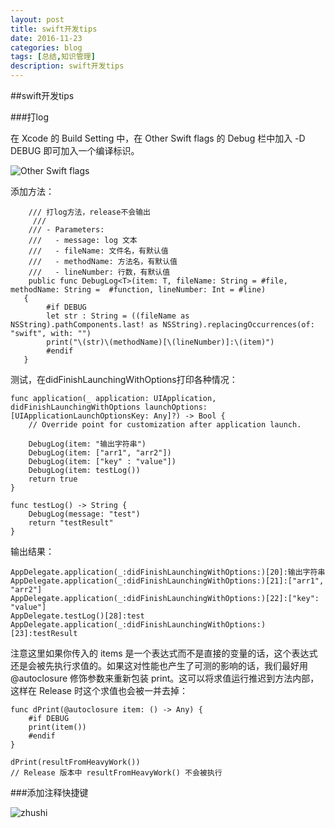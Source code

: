 ```yaml
---
layout: post
title: swift开发tips
date: 2016-11-23
categories: blog
tags: [总结,知识管理]
description: swift开发tips
---
```



##swift开发tips

###打log

在 Xcode 的 Build Setting 中，在 Other Swift flags 的 Debug 栏中加入 -D DEBUG 即可加入一个编译标识。

![Other Swift flags](http://oh36yj5vw.bkt.clouddn.com/debug-flag.png)

添加方法：

        /// 打log方法，release不会输出
	     ///
        /// - Parameters:
        ///   - message: log 文本
        ///   - fileName: 文件名，有默认值
        ///   - methodName: 方法名，有默认值
        ///   - lineNumber: 行数，有默认值
        public func DebugLog<T>(item: T, fileName: String = #file, methodName: String =  #function, lineNumber: Int = #line)
       {
            #if DEBUG
            let str : String = ((fileName as NSString).pathComponents.last! as NSString).replacingOccurrences(of: "swift", with: "")
            print("\(str)\(methodName)[\(lineNumber)]:\(item)")
            #endif
       }
       
测试，在didFinishLaunchingWithOptions打印各种情况：

    func application(_ application: UIApplication, didFinishLaunchingWithOptions launchOptions: [UIApplicationLaunchOptionsKey: Any]?) -> Bool {
        // Override point for customization after application launch.

        DebugLog(item: "输出字符串")
        DebugLog(item: ["arr1", "arr2"])
        DebugLog(item: ["key" : "value"])
        DebugLog(item: testLog())
        return true
    }
    
    func testLog() -> String {
        DebugLog(message: "test")
        return "testResult"
    }       
       
输出结果：

    AppDelegate.application(_:didFinishLaunchingWithOptions:)[20]:输出字符串
    AppDelegate.application(_:didFinishLaunchingWithOptions:)[21]:["arr1", "arr2"]
    AppDelegate.application(_:didFinishLaunchingWithOptions:)[22]:["key": "value"]
    AppDelegate.testLog()[28]:test
    AppDelegate.application(_:didFinishLaunchingWithOptions:)[23]:testResult   
    
注意这里如果你传入的 items 是一个表达式而不是直接的变量的话，这个表达式还是会被先执行求值的。如果这对性能也产生了可测的影响的话，我们最好用 @autoclosure 修饰参数来重新包装 print。这可以将求值运行推迟到方法内部，这样在 Release 时这个求值也会被一并去掉： 
 
    func dPrint(@autoclosure item: () -> Any) {
        #if DEBUG
        print(item())
        #endif
    }

    dPrint(resultFromHeavyWork())
    // Release 版本中 resultFromHeavyWork() 不会被执行     
    
    
    
###添加注释快捷键

![zhushi](http://oh36yj5vw.bkt.clouddn.com/%E5%B1%8F%E5%B9%95%E5%BF%AB%E7%85%A7%202016-11-23%20%E4%B8%8B%E5%8D%885.16.37.png)
       